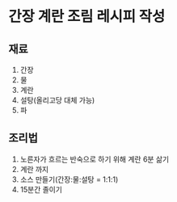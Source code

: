 # 간장 계란 조림 레시피 작성

## 재료 
1. 간장
2. 물
3. 계란
4. 설탕(올리고당 대체 가능)
5. 파

## 조리법
1. 노른자가 흐르는 반숙으로 하기 위해 계란 6분 삶기
2. 계란 까지
3. 소스 만들기(간장:물:설탕 = 1:1:1)
4. 15분간 졸이기
